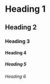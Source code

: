 <!--Headin-->

# Heading 1

## Heading 2

### Heading 3

#### Heading 4

##### Heading 5

###### Heading 6
